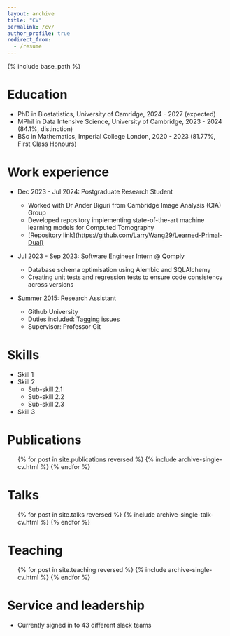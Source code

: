 ```yaml
---
layout: archive
title: "CV"
permalink: /cv/
author_profile: true
redirect_from:
  - /resume
---
```


{% include base_path %}

Education
======
* PhD in Biostatistics, University of Camridge, 2024 - 2027 (expected)
* MPhil in Data Intensive Science, University of Cambridge, 2023 - 2024 (84.1%, distinction)
* BSc in Mathematics, Imperial College London, 2020 - 2023 (81.77%, First Class Honours)

Work experience
======
* Dec 2023 - Jul 2024: Postgraduate Research Student
  * Worked with Dr Ander Biguri from Cambridge Image Analysis (CIA) Group
  * Developed repository implementing state-of-the-art machine learning models for Computed Tomography
  * [Repository link]{https://github.com/LarryWang29/Learned-Primal-Dual} 

* Jul 2023 - Sep 2023: Software Engineer Intern @ Qomply
  * Database schema optimisation using Alembic and SQLAlchemy
  * Creating unit tests and regression tests to ensure code consistency across versions

* Summer 2015: Research Assistant
  * Github University
  * Duties included: Tagging issues
  * Supervisor: Professor Git
  
Skills
======
* Skill 1
* Skill 2
  * Sub-skill 2.1
  * Sub-skill 2.2
  * Sub-skill 2.3
* Skill 3

Publications
======
  <ul>{% for post in site.publications reversed %}
    {% include archive-single-cv.html %}
  {% endfor %}</ul>
  
Talks
======
  <ul>{% for post in site.talks reversed %}
    {% include archive-single-talk-cv.html  %}
  {% endfor %}</ul>
  
Teaching
======
  <ul>{% for post in site.teaching reversed %}
    {% include archive-single-cv.html %}
  {% endfor %}</ul>
  
Service and leadership
======
* Currently signed in to 43 different slack teams
